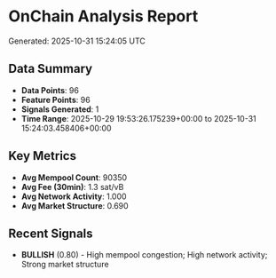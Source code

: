 # OnChain Analysis Report
Generated: 2025-10-31 15:24:05 UTC

## Data Summary
- **Data Points**: 96
- **Feature Points**: 96
- **Signals Generated**: 1
- **Time Range**: 2025-10-29 19:53:26.175239+00:00 to 2025-10-31 15:24:03.458406+00:00

## Key Metrics
- **Avg Mempool Count**: 90350
- **Avg Fee (30min)**: 1.3 sat/vB
- **Avg Network Activity**: 1.000
- **Avg Market Structure**: 0.690

## Recent Signals
- **BULLISH** (0.80) - High mempool congestion; High network activity; Strong market structure
